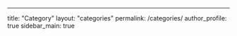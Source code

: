 ---
title: "Category"
layout: "categories"
permalink: /categories/
author_profile: true
sidebar_main: true